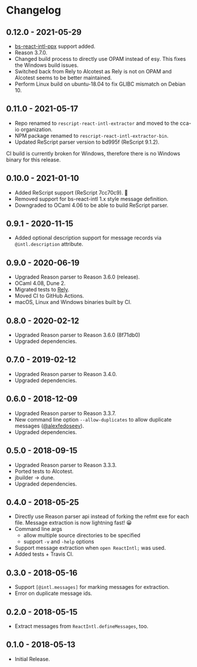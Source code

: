 # Changelog

## 0.12.0 - 2021-05-29

- [bs-react-intl-ppx](https://github.com/ahrefs/bs-react-intl-ppx) support added.
- Reason 3.7.0.
- Changed build process to directly use OPAM instead of esy. This fixes the Windows build issues.
- Switched back from Rely to Alcotest as Rely is not on OPAM and Alcotest seems to be better maintained.
- Perform Linux build on ubuntu-18.04 to fix GLIBC mismatch on Debian 10.

## 0.11.0 - 2021-05-17

- Repo renamed to `rescript-react-intl-extractor` and moved to the cca-io organization.
- NPM package renamed to `rescript-react-intl-extractor-bin`.
- Updated ReScript parser version to bd995f (ReScript 9.1.2).

CI build is currently broken for Windows, therefore there is no Windows binary for this release.

## 0.10.0 - 2021-01-10

- Added ReScript support (ReScript 7cc70c9). 🎉
- Removed support for bs-react-intl 1.x style message definition.
- Downgraded to OCaml 4.06 to be able to build ReScript parser.

## 0.9.1 - 2020-11-15

- Added optional description support for message records via `@intl.description` attribute.

## 0.9.0 - 2020-06-19

- Upgraded Reason parser to Reason 3.6.0 (release).
- OCaml 4.08, Dune 2.
- Migrated tests to [Rely](https://reason-native.com/docs/rely/).
- Moved CI to GitHub Actions.
- macOS, Linux and Windows binaries built by CI.

## 0.8.0 - 2020-02-12

- Upgraded Reason parser to Reason 3.6.0 (8f71db0)
- Upgraded dependencies.

## 0.7.0 - 2019-02-12

- Upgraded Reason parser to Reason 3.4.0.
- Upgraded dependencies.

## 0.6.0 - 2018-12-09

- Upgraded Reason parser to Reason 3.3.7.
- New command line option `--allow-duplicates` to allow duplicate messages ([@alexfedoseev](https://github.com/alexfedoseev)).
- Upgraded dependencies.

## 0.5.0 - 2018-09-15

- Upgraded Reason parser to Reason 3.3.3.
- Ported tests to Alcotest.
- jbuilder -> dune.
- Upgraded dependencies.

## 0.4.0 - 2018-05-25

- Directly use Reason parser api instead of forking the refmt exe for each file.
  Message extraction is now lightning fast! 😀
- Command line args
  - allow multiple source directories to be specified
  - support `-v` and `-help` options
- Support message extraction when `open ReactIntl;` was used.
- Added tests + Travis CI.

## 0.3.0 - 2018-05-16

- Support `[@intl.messages]` for marking messages for extraction.
- Error on duplicate message ids.

## 0.2.0 - 2018-05-15

- Extract messages from `ReactIntl.defineMessages`, too.

## 0.1.0 - 2018-05-13

- Initial Release.
